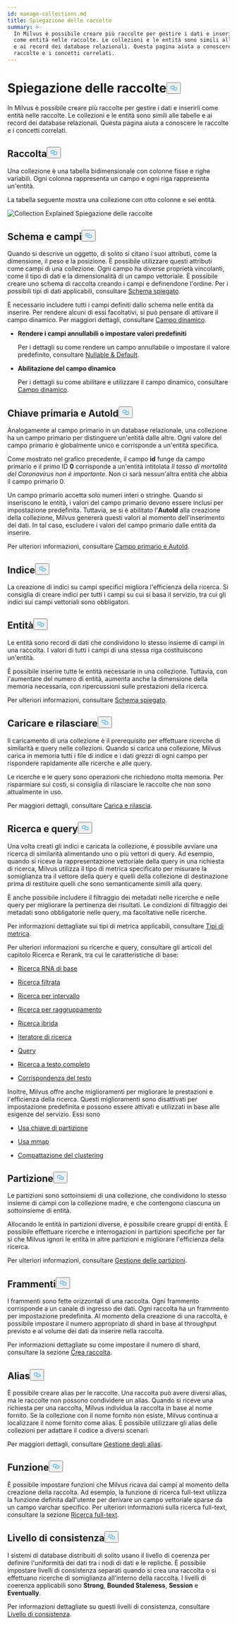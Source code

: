 ```yaml
---
id: manage-collections.md
title: Spiegazione delle raccolte
summary: >-
  In Milvus è possibile creare più raccolte per gestire i dati e inserire i dati
  come entità nelle raccolte. Le collezioni e le entità sono simili alle tabelle
  e ai record dei database relazionali. Questa pagina aiuta a conoscere le
  raccolte e i concetti correlati.
---
```


<h1 id="Collection-Explained" class="common-anchor-header">Spiegazione delle raccolte<button data-href="#Collection-Explained" class="anchor-icon" translate="no">
      <svg translate="no"
        aria-hidden="true"
        focusable="false"
        height="20"
        version="1.1"
        viewBox="0 0 16 16"
        width="16"
      >
        <path
          fill="#0092E4"
          fill-rule="evenodd"
          d="M4 9h1v1H4c-1.5 0-3-1.69-3-3.5S2.55 3 4 3h4c1.45 0 3 1.69 3 3.5 0 1.41-.91 2.72-2 3.25V8.59c.58-.45 1-1.27 1-2.09C10 5.22 8.98 4 8 4H4c-.98 0-2 1.22-2 2.5S3 9 4 9zm9-3h-1v1h1c1 0 2 1.22 2 2.5S13.98 12 13 12H9c-.98 0-2-1.22-2-2.5 0-.83.42-1.64 1-2.09V6.25c-1.09.53-2 1.84-2 3.25C6 11.31 7.55 13 9 13h4c1.45 0 3-1.69 3-3.5S14.5 6 13 6z"
        ></path>
      </svg>
    </button></h1><p>In Milvus è possibile creare più raccolte per gestire i dati e inserirli come entità nelle raccolte. Le collezioni e le entità sono simili alle tabelle e ai record dei database relazionali. Questa pagina aiuta a conoscere le raccolte e i concetti correlati.</p>
<h2 id="Collection" class="common-anchor-header">Raccolta<button data-href="#Collection" class="anchor-icon" translate="no">
      <svg translate="no"
        aria-hidden="true"
        focusable="false"
        height="20"
        version="1.1"
        viewBox="0 0 16 16"
        width="16"
      >
        <path
          fill="#0092E4"
          fill-rule="evenodd"
          d="M4 9h1v1H4c-1.5 0-3-1.69-3-3.5S2.55 3 4 3h4c1.45 0 3 1.69 3 3.5 0 1.41-.91 2.72-2 3.25V8.59c.58-.45 1-1.27 1-2.09C10 5.22 8.98 4 8 4H4c-.98 0-2 1.22-2 2.5S3 9 4 9zm9-3h-1v1h1c1 0 2 1.22 2 2.5S13.98 12 13 12H9c-.98 0-2-1.22-2-2.5 0-.83.42-1.64 1-2.09V6.25c-1.09.53-2 1.84-2 3.25C6 11.31 7.55 13 9 13h4c1.45 0 3-1.69 3-3.5S14.5 6 13 6z"
        ></path>
      </svg>
    </button></h2><p>Una collezione è una tabella bidimensionale con colonne fisse e righe variabili. Ogni colonna rappresenta un campo e ogni riga rappresenta un'entità.</p>
<p>La tabella seguente mostra una collezione con otto colonne e sei entità.</p>
<p>
  
   <span class="img-wrapper"> <img translate="no" src="/docs/v2.5.x/assets/collection-explained.png" alt="Collection Explained" class="doc-image" id="collection-explained" />
   </span> <span class="img-wrapper"> <span>Spiegazione delle raccolte</span> </span></p>
<h2 id="Schema-and-Fields" class="common-anchor-header">Schema e campi<button data-href="#Schema-and-Fields" class="anchor-icon" translate="no">
      <svg translate="no"
        aria-hidden="true"
        focusable="false"
        height="20"
        version="1.1"
        viewBox="0 0 16 16"
        width="16"
      >
        <path
          fill="#0092E4"
          fill-rule="evenodd"
          d="M4 9h1v1H4c-1.5 0-3-1.69-3-3.5S2.55 3 4 3h4c1.45 0 3 1.69 3 3.5 0 1.41-.91 2.72-2 3.25V8.59c.58-.45 1-1.27 1-2.09C10 5.22 8.98 4 8 4H4c-.98 0-2 1.22-2 2.5S3 9 4 9zm9-3h-1v1h1c1 0 2 1.22 2 2.5S13.98 12 13 12H9c-.98 0-2-1.22-2-2.5 0-.83.42-1.64 1-2.09V6.25c-1.09.53-2 1.84-2 3.25C6 11.31 7.55 13 9 13h4c1.45 0 3-1.69 3-3.5S14.5 6 13 6z"
        ></path>
      </svg>
    </button></h2><p>Quando si descrive un oggetto, di solito si citano i suoi attributi, come la dimensione, il peso e la posizione. È possibile utilizzare questi attributi come campi di una collezione. Ogni campo ha diverse proprietà vincolanti, come il tipo di dati e la dimensionalità di un campo vettoriale. È possibile creare uno schema di raccolta creando i campi e definendone l'ordine. Per i possibili tipi di dati applicabili, consultare <a href="/docs/it/v2.5.x/schema.md">Schema spiegato</a>.</p>
<p>È necessario includere tutti i campi definiti dallo schema nelle entità da inserire. Per rendere alcuni di essi facoltativi, si può pensare di attivare il campo dinamico. Per maggiori dettagli, consultare <a href="/docs/it/v2.5.x/enable-dynamic-field.md">Campo dinamico</a>.</p>
<ul>
<li><p><strong>Rendere i campi annullabili o impostare valori predefiniti</strong></p>
<p>Per i dettagli su come rendere un campo annullabile o impostare il valore predefinito, consultare <a href="/docs/it/v2.5.x/nullable-and-default.md">Nullable &amp; Default</a>.</p></li>
<li><p><strong>Abilitazione del campo dinamico</strong></p>
<p>Per i dettagli su come abilitare e utilizzare il campo dinamico, consultare <a href="/docs/it/v2.5.x/enable-dynamic-field.md">Campo dinamico</a>.</p></li>
</ul>
<h2 id="Primary-key-and-AutoId" class="common-anchor-header">Chiave primaria e AutoId<button data-href="#Primary-key-and-AutoId" class="anchor-icon" translate="no">
      <svg translate="no"
        aria-hidden="true"
        focusable="false"
        height="20"
        version="1.1"
        viewBox="0 0 16 16"
        width="16"
      >
        <path
          fill="#0092E4"
          fill-rule="evenodd"
          d="M4 9h1v1H4c-1.5 0-3-1.69-3-3.5S2.55 3 4 3h4c1.45 0 3 1.69 3 3.5 0 1.41-.91 2.72-2 3.25V8.59c.58-.45 1-1.27 1-2.09C10 5.22 8.98 4 8 4H4c-.98 0-2 1.22-2 2.5S3 9 4 9zm9-3h-1v1h1c1 0 2 1.22 2 2.5S13.98 12 13 12H9c-.98 0-2-1.22-2-2.5 0-.83.42-1.64 1-2.09V6.25c-1.09.53-2 1.84-2 3.25C6 11.31 7.55 13 9 13h4c1.45 0 3-1.69 3-3.5S14.5 6 13 6z"
        ></path>
      </svg>
    </button></h2><p>Analogamente al campo primario in un database relazionale, una collezione ha un campo primario per distinguere un'entità dalle altre. Ogni valore del campo primario è globalmente unico e corrisponde a un'entità specifica.</p>
<p>Come mostrato nel grafico precedente, il campo <strong>id</strong> funge da campo primario e il primo ID <strong>0</strong> corrisponde a un'entità intitolata <em>Il tasso di mortalità del Coronavirus non è importante</em>. Non ci sarà nessun'altra entità che abbia il campo primario 0.</p>
<p>Un campo primario accetta solo numeri interi o stringhe. Quando si inseriscono le entità, i valori del campo primario devono essere inclusi per impostazione predefinita. Tuttavia, se si è abilitato l'<strong>AutoId</strong> alla creazione della collezione, Milvus genererà questi valori al momento dell'inserimento dei dati. In tal caso, escludere i valori del campo primario dalle entità da inserire.</p>
<p>Per ulteriori informazioni, consultare <a href="/docs/it/v2.5.x/primary-field.md">Campo primario e AutoId</a>.</p>
<h2 id="Index" class="common-anchor-header">Indice<button data-href="#Index" class="anchor-icon" translate="no">
      <svg translate="no"
        aria-hidden="true"
        focusable="false"
        height="20"
        version="1.1"
        viewBox="0 0 16 16"
        width="16"
      >
        <path
          fill="#0092E4"
          fill-rule="evenodd"
          d="M4 9h1v1H4c-1.5 0-3-1.69-3-3.5S2.55 3 4 3h4c1.45 0 3 1.69 3 3.5 0 1.41-.91 2.72-2 3.25V8.59c.58-.45 1-1.27 1-2.09C10 5.22 8.98 4 8 4H4c-.98 0-2 1.22-2 2.5S3 9 4 9zm9-3h-1v1h1c1 0 2 1.22 2 2.5S13.98 12 13 12H9c-.98 0-2-1.22-2-2.5 0-.83.42-1.64 1-2.09V6.25c-1.09.53-2 1.84-2 3.25C6 11.31 7.55 13 9 13h4c1.45 0 3-1.69 3-3.5S14.5 6 13 6z"
        ></path>
      </svg>
    </button></h2><p>La creazione di indici su campi specifici migliora l'efficienza della ricerca. Si consiglia di creare indici per tutti i campi su cui si basa il servizio, tra cui gli indici sui campi vettoriali sono obbligatori.</p>
<h2 id="Entity" class="common-anchor-header">Entità<button data-href="#Entity" class="anchor-icon" translate="no">
      <svg translate="no"
        aria-hidden="true"
        focusable="false"
        height="20"
        version="1.1"
        viewBox="0 0 16 16"
        width="16"
      >
        <path
          fill="#0092E4"
          fill-rule="evenodd"
          d="M4 9h1v1H4c-1.5 0-3-1.69-3-3.5S2.55 3 4 3h4c1.45 0 3 1.69 3 3.5 0 1.41-.91 2.72-2 3.25V8.59c.58-.45 1-1.27 1-2.09C10 5.22 8.98 4 8 4H4c-.98 0-2 1.22-2 2.5S3 9 4 9zm9-3h-1v1h1c1 0 2 1.22 2 2.5S13.98 12 13 12H9c-.98 0-2-1.22-2-2.5 0-.83.42-1.64 1-2.09V6.25c-1.09.53-2 1.84-2 3.25C6 11.31 7.55 13 9 13h4c1.45 0 3-1.69 3-3.5S14.5 6 13 6z"
        ></path>
      </svg>
    </button></h2><p>Le entità sono record di dati che condividono lo stesso insieme di campi in una raccolta. I valori di tutti i campi di una stessa riga costituiscono un'entità.</p>
<p>È possibile inserire tutte le entità necessarie in una collezione. Tuttavia, con l'aumentare del numero di entità, aumenta anche la dimensione della memoria necessaria, con ripercussioni sulle prestazioni della ricerca.</p>
<p>Per ulteriori informazioni, consultare <a href="/docs/it/v2.5.x/schema.md">Schema spiegato</a>.</p>
<h2 id="Load-and-Release" class="common-anchor-header">Caricare e rilasciare<button data-href="#Load-and-Release" class="anchor-icon" translate="no">
      <svg translate="no"
        aria-hidden="true"
        focusable="false"
        height="20"
        version="1.1"
        viewBox="0 0 16 16"
        width="16"
      >
        <path
          fill="#0092E4"
          fill-rule="evenodd"
          d="M4 9h1v1H4c-1.5 0-3-1.69-3-3.5S2.55 3 4 3h4c1.45 0 3 1.69 3 3.5 0 1.41-.91 2.72-2 3.25V8.59c.58-.45 1-1.27 1-2.09C10 5.22 8.98 4 8 4H4c-.98 0-2 1.22-2 2.5S3 9 4 9zm9-3h-1v1h1c1 0 2 1.22 2 2.5S13.98 12 13 12H9c-.98 0-2-1.22-2-2.5 0-.83.42-1.64 1-2.09V6.25c-1.09.53-2 1.84-2 3.25C6 11.31 7.55 13 9 13h4c1.45 0 3-1.69 3-3.5S14.5 6 13 6z"
        ></path>
      </svg>
    </button></h2><p>Il caricamento di una collezione è il prerequisito per effettuare ricerche di similarità e query nelle collezioni. Quando si carica una collezione, Milvus carica in memoria tutti i file di indice e i dati grezzi di ogni campo per rispondere rapidamente alle ricerche e alle query.</p>
<p>Le ricerche e le query sono operazioni che richiedono molta memoria. Per risparmiare sui costi, si consiglia di rilasciare le raccolte che non sono attualmente in uso.</p>
<p>Per maggiori dettagli, consultare <a href="/docs/it/v2.5.x/load-and-release.md">Carica e rilascia</a>.</p>
<h2 id="Search-and-Query" class="common-anchor-header">Ricerca e query<button data-href="#Search-and-Query" class="anchor-icon" translate="no">
      <svg translate="no"
        aria-hidden="true"
        focusable="false"
        height="20"
        version="1.1"
        viewBox="0 0 16 16"
        width="16"
      >
        <path
          fill="#0092E4"
          fill-rule="evenodd"
          d="M4 9h1v1H4c-1.5 0-3-1.69-3-3.5S2.55 3 4 3h4c1.45 0 3 1.69 3 3.5 0 1.41-.91 2.72-2 3.25V8.59c.58-.45 1-1.27 1-2.09C10 5.22 8.98 4 8 4H4c-.98 0-2 1.22-2 2.5S3 9 4 9zm9-3h-1v1h1c1 0 2 1.22 2 2.5S13.98 12 13 12H9c-.98 0-2-1.22-2-2.5 0-.83.42-1.64 1-2.09V6.25c-1.09.53-2 1.84-2 3.25C6 11.31 7.55 13 9 13h4c1.45 0 3-1.69 3-3.5S14.5 6 13 6z"
        ></path>
      </svg>
    </button></h2><p>Una volta creati gli indici e caricata la collezione, è possibile avviare una ricerca di similarità alimentando uno o più vettori di query. Ad esempio, quando si riceve la rappresentazione vettoriale della query in una richiesta di ricerca, Milvus utilizza il tipo di metrica specificato per misurare la somiglianza tra il vettore della query e quelli della collezione di destinazione prima di restituire quelli che sono semanticamente simili alla query.</p>
<p>È anche possibile includere il filtraggio dei metadati nelle ricerche e nelle query per migliorare la pertinenza dei risultati. Le condizioni di filtraggio dei metadati sono obbligatorie nelle query, ma facoltative nelle ricerche.</p>
<p>Per informazioni dettagliate sui tipi di metrica applicabili, consultare <a href="/docs/it/v2.5.x/metric.md">Tipi di metrica</a>.</p>
<p>Per ulteriori informazioni su ricerche e query, consultare gli articoli del capitolo Ricerca e Rerank, tra cui le caratteristiche di base:</p>
<ul>
<li><p><a href="/docs/it/v2.5.x/single-vector-search.md">Ricerca RNA di base</a></p></li>
<li><p><a href="/docs/it/v2.5.x/filtered-search.md">Ricerca filtrata</a></p></li>
<li><p><a href="/docs/it/v2.5.x/range-search.md">Ricerca per intervallo</a></p></li>
<li><p><a href="/docs/it/v2.5.x/grouping-search.md">Ricerca per raggruppamento</a></p></li>
<li><p><a href="/docs/it/v2.5.x/multi-vector-search.md">Ricerca ibrida</a></p></li>
<li><p><a href="/docs/it/v2.5.x/with-iterators.md">Iteratore di ricerca</a></p></li>
<li><p><a href="/docs/it/v2.5.x/get-and-scalar-query.md">Query</a></p></li>
<li><p><a href="/docs/it/v2.5.x/full-text-search.md">Ricerca a testo completo</a></p></li>
<li><p><a href="/docs/it/v2.5.x/keyword-match.md">Corrispondenza del testo</a></p></li>
</ul>
<p>Inoltre, Milvus offre anche miglioramenti per migliorare le prestazioni e l'efficienza della ricerca. Questi miglioramenti sono disattivati per impostazione predefinita e possono essere attivati e utilizzati in base alle esigenze del servizio. Essi sono</p>
<ul>
<li><p><a href="/docs/it/v2.5.x/use-partition-key.md">Usa chiave di partizione</a></p></li>
<li><p><a href="/docs/it/v2.5.x/mmap.md">Usa mmap</a></p></li>
<li><p><a href="/docs/it/v2.5.x/clustering-compaction.md">Compattazione del clustering</a></p></li>
</ul>
<h2 id="Partition" class="common-anchor-header">Partizione<button data-href="#Partition" class="anchor-icon" translate="no">
      <svg translate="no"
        aria-hidden="true"
        focusable="false"
        height="20"
        version="1.1"
        viewBox="0 0 16 16"
        width="16"
      >
        <path
          fill="#0092E4"
          fill-rule="evenodd"
          d="M4 9h1v1H4c-1.5 0-3-1.69-3-3.5S2.55 3 4 3h4c1.45 0 3 1.69 3 3.5 0 1.41-.91 2.72-2 3.25V8.59c.58-.45 1-1.27 1-2.09C10 5.22 8.98 4 8 4H4c-.98 0-2 1.22-2 2.5S3 9 4 9zm9-3h-1v1h1c1 0 2 1.22 2 2.5S13.98 12 13 12H9c-.98 0-2-1.22-2-2.5 0-.83.42-1.64 1-2.09V6.25c-1.09.53-2 1.84-2 3.25C6 11.31 7.55 13 9 13h4c1.45 0 3-1.69 3-3.5S14.5 6 13 6z"
        ></path>
      </svg>
    </button></h2><p>Le partizioni sono sottoinsiemi di una collezione, che condividono lo stesso insieme di campi con la collezione madre, e che contengono ciascuna un sottoinsieme di entità.</p>
<p>Allocando le entità in partizioni diverse, è possibile creare gruppi di entità. È possibile effettuare ricerche e interrogazioni in partizioni specifiche per far sì che Milvus ignori le entità in altre partizioni e migliorare l'efficienza della ricerca.</p>
<p>Per ulteriori informazioni, consultare <a href="/docs/it/v2.5.x/manage-partitions.md">Gestione delle partizioni</a>.</p>
<h2 id="Shard" class="common-anchor-header">Frammenti<button data-href="#Shard" class="anchor-icon" translate="no">
      <svg translate="no"
        aria-hidden="true"
        focusable="false"
        height="20"
        version="1.1"
        viewBox="0 0 16 16"
        width="16"
      >
        <path
          fill="#0092E4"
          fill-rule="evenodd"
          d="M4 9h1v1H4c-1.5 0-3-1.69-3-3.5S2.55 3 4 3h4c1.45 0 3 1.69 3 3.5 0 1.41-.91 2.72-2 3.25V8.59c.58-.45 1-1.27 1-2.09C10 5.22 8.98 4 8 4H4c-.98 0-2 1.22-2 2.5S3 9 4 9zm9-3h-1v1h1c1 0 2 1.22 2 2.5S13.98 12 13 12H9c-.98 0-2-1.22-2-2.5 0-.83.42-1.64 1-2.09V6.25c-1.09.53-2 1.84-2 3.25C6 11.31 7.55 13 9 13h4c1.45 0 3-1.69 3-3.5S14.5 6 13 6z"
        ></path>
      </svg>
    </button></h2><p>I frammenti sono fette orizzontali di una raccolta. Ogni frammento corrisponde a un canale di ingresso dei dati. Ogni raccolta ha un frammento per impostazione predefinita. Al momento della creazione di una raccolta, è possibile impostare il numero appropriato di shard in base al throughput previsto e al volume dei dati da inserire nella raccolta.</p>
<p>Per informazioni dettagliate su come impostare il numero di shard, consultare la sezione <a href="/docs/it/v2.5.x/create-collection.md">Crea raccolta</a>.</p>
<h2 id="Alias" class="common-anchor-header">Alias<button data-href="#Alias" class="anchor-icon" translate="no">
      <svg translate="no"
        aria-hidden="true"
        focusable="false"
        height="20"
        version="1.1"
        viewBox="0 0 16 16"
        width="16"
      >
        <path
          fill="#0092E4"
          fill-rule="evenodd"
          d="M4 9h1v1H4c-1.5 0-3-1.69-3-3.5S2.55 3 4 3h4c1.45 0 3 1.69 3 3.5 0 1.41-.91 2.72-2 3.25V8.59c.58-.45 1-1.27 1-2.09C10 5.22 8.98 4 8 4H4c-.98 0-2 1.22-2 2.5S3 9 4 9zm9-3h-1v1h1c1 0 2 1.22 2 2.5S13.98 12 13 12H9c-.98 0-2-1.22-2-2.5 0-.83.42-1.64 1-2.09V6.25c-1.09.53-2 1.84-2 3.25C6 11.31 7.55 13 9 13h4c1.45 0 3-1.69 3-3.5S14.5 6 13 6z"
        ></path>
      </svg>
    </button></h2><p>È possibile creare alias per le raccolte. Una raccolta può avere diversi alias, ma le raccolte non possono condividere un alias. Quando si riceve una richiesta per una raccolta, Milvus individua la raccolta in base al nome fornito. Se la collezione con il nome fornito non esiste, Milvus continua a localizzare il nome fornito come alias. È possibile utilizzare gli alias delle collezioni per adattare il codice a diversi scenari.</p>
<p>Per maggiori dettagli, consultare <a href="/docs/it/v2.5.x/manage-aliases.md">Gestione degli alias</a>.</p>
<h2 id="Function" class="common-anchor-header">Funzione<button data-href="#Function" class="anchor-icon" translate="no">
      <svg translate="no"
        aria-hidden="true"
        focusable="false"
        height="20"
        version="1.1"
        viewBox="0 0 16 16"
        width="16"
      >
        <path
          fill="#0092E4"
          fill-rule="evenodd"
          d="M4 9h1v1H4c-1.5 0-3-1.69-3-3.5S2.55 3 4 3h4c1.45 0 3 1.69 3 3.5 0 1.41-.91 2.72-2 3.25V8.59c.58-.45 1-1.27 1-2.09C10 5.22 8.98 4 8 4H4c-.98 0-2 1.22-2 2.5S3 9 4 9zm9-3h-1v1h1c1 0 2 1.22 2 2.5S13.98 12 13 12H9c-.98 0-2-1.22-2-2.5 0-.83.42-1.64 1-2.09V6.25c-1.09.53-2 1.84-2 3.25C6 11.31 7.55 13 9 13h4c1.45 0 3-1.69 3-3.5S14.5 6 13 6z"
        ></path>
      </svg>
    </button></h2><p>È possibile impostare funzioni che Milvus ricava dai campi al momento della creazione della raccolta. Ad esempio, la funzione di ricerca full-text utilizza la funzione definita dall'utente per derivare un campo vettoriale sparse da un campo varchar specifico. Per ulteriori informazioni sulla ricerca full-text, consultare la sezione <a href="/docs/it/v2.5.x/full-text-search.md">Ricerca full-text</a>.</p>
<h2 id="Consistency-Level" class="common-anchor-header">Livello di consistenza<button data-href="#Consistency-Level" class="anchor-icon" translate="no">
      <svg translate="no"
        aria-hidden="true"
        focusable="false"
        height="20"
        version="1.1"
        viewBox="0 0 16 16"
        width="16"
      >
        <path
          fill="#0092E4"
          fill-rule="evenodd"
          d="M4 9h1v1H4c-1.5 0-3-1.69-3-3.5S2.55 3 4 3h4c1.45 0 3 1.69 3 3.5 0 1.41-.91 2.72-2 3.25V8.59c.58-.45 1-1.27 1-2.09C10 5.22 8.98 4 8 4H4c-.98 0-2 1.22-2 2.5S3 9 4 9zm9-3h-1v1h1c1 0 2 1.22 2 2.5S13.98 12 13 12H9c-.98 0-2-1.22-2-2.5 0-.83.42-1.64 1-2.09V6.25c-1.09.53-2 1.84-2 3.25C6 11.31 7.55 13 9 13h4c1.45 0 3-1.69 3-3.5S14.5 6 13 6z"
        ></path>
      </svg>
    </button></h2><p>I sistemi di database distribuiti di solito usano il livello di coerenza per definire l'uniformità dei dati tra i nodi di dati e le repliche. È possibile impostare livelli di consistenza separati quando si crea una raccolta o si effettuano ricerche di somiglianza all'interno della raccolta. I livelli di coerenza applicabili sono <strong>Strong</strong>, <strong>Bounded Staleness</strong>, <strong>Session</strong> e <strong>Eventually</strong>.</p>
<p>Per informazioni dettagliate su questi livelli di consistenza, consultare <a href="/docs/it/v2.5.x/tune_consistency.md">Livello di consistenza</a>.</p>

